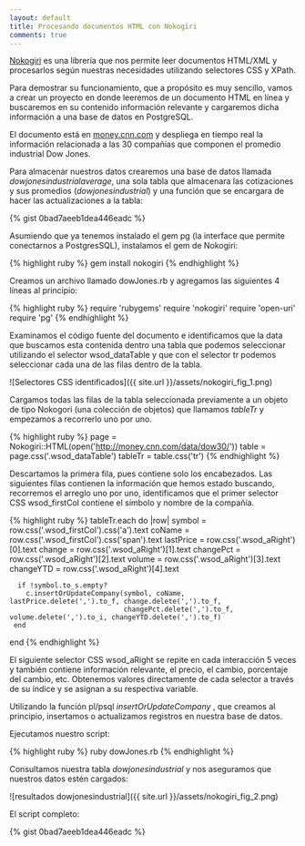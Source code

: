 ```yaml
---
layout: default
title: Procesando documentos HTML con Nokogiri
comments: true
---
```


<a href="http://www.nokogiri.org/">Nokogiri</a> es una librería que nos permite leer documentos HTML/XML y procesarlos según nuestras necesidades utilizando selectores CSS y XPath.

Para demostrar su funcionamiento, que a propósito es muy sencillo,  vamos a crear un proyecto en donde leeremos de un documento HTML en línea y buscaremos en su contenido información relevante y cargaremos dicha información a una base de datos en PostgreSQL.

El documento está en <a href="https://money.cnn.com/data/dow30/">money.cnn.com</a> y despliega en tiempo real la información relacionada a las 30 compañías que componen el promedio industrial Dow Jones.

Para almacenar nuestros datos crearemos una base de datos llamada _dowjonesindustrialaverage_,  una sola tabla que almacenara las cotizaciones y sus promedios (_dowjonesindustrial_) y una función que se encargara de hacer las actualizaciones a la tabla:

{% gist 0bad7aeeb1dea446eadc %}

Asumiendo que ya tenemos instalado el gem pg (la interface que permite conectarnos a PostgresSQL), instalamos el gem de Nokogiri:

{% highlight ruby %}
gem install nokogiri
{% endhighlight %}

Creamos un archivo llamado dowJones.rb y agregamos las siguientes 4 líneas al principio:

{% highlight ruby %}
require 'rubygems'
require 'nokogiri'
require 'open-uri'
require 'pg'
{% endhighlight %}

Examinamos el código fuente del documento e identificamos que la data que buscamos esta contenida dentro una tabla que podemos seleccionar utilizando el selector wsod_dataTable y que con el selector tr podemos seleccionar cada una de las filas dentro de la tabla. 

![Selectores CSS identificados]({{ site.url }}/assets/nokogiri_fig_1.png)

Cargamos todas las filas de la tabla seleccionada previamente a un objeto de tipo Nokogori (una colección de objetos) que llamamos _tableTr_ y empezamos a recorrerlo uno por uno.

{% highlight ruby %}
page = Nokogiri::HTML(open('http://money.cnn.com/data/dow30/'))
table = page.css('.wsod_dataTable')
tableTr = table.css('tr')
{% endhighlight %}

Descartamos la primera fila,  pues contiene solo los encabezados.  Las siguientes filas contienen la información que hemos estado buscando,  recorremos el arreglo uno por uno,  identificamos que el primer selector CSS wsod_firstCol contiene el símbolo y nombre de la compañía.

{% highlight ruby %}
tableTr.each do |row|
      symbol = row.css('.wsod_firstCol').css('a').text
      coName = row.css('.wsod_firstCol').css('span').text
      lastPrice = row.css('.wsod_aRight')[0].text
      change = row.css('.wsod_aRight')[1].text
      changePct = row.css('.wsod_aRight')[2].text
      volume = row.css('.wsod_aRight')[3].text
      changeYTD = row.css('.wsod_aRight')[4].text
      
      if !symbol.to_s.empty?
        c.insertOrUpdateCompany(symbol, coName, lastPrice.delete(',').to_f, change.delete(',').to_f,
                                changePct.delete(',').to_f, volume.delete(',').to_i, changeYTD.delete(',').to_f)
     end

end
{% endhighlight %}

El siguiente selector CSS  wsod_aRight se repite  en cada interacción 5 veces y también contiene información relevante,  el precio,  el cambio,  porcentaje del cambio, etc. Obtenemos valores directamente de cada selector a través de su índice y se asignan  a su respectiva variable. 

Utilizando la función pl/psql _insertOrUpdateCompany_ , que creamos al principio, insertamos o actualizamos registros en nuestra base de datos.


Ejecutamos nuestro script: 

{% highlight ruby %}
ruby dowJones.rb
{% endhighlight %}

Consultamos nuestra tabla _dowjonesindustrial_ y nos aseguramos que nuestros datos estén cargados:

![resultados dowjonesindustrial]({{ site.url }}/assets/nokogiri_fig_2.png)

El script completo:

{% gist 0bad7aeeb1dea446eadc %}

